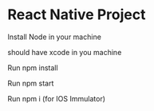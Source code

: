 <html>
	<head>
		<h1>React Native Project</h1>
	</head>
	<body>
		<p>Install Node in your machine</p>
		<p>should have xcode in you machine</p>
		<p>Run npm install</p>
		<p>Run npm start</p>
		<p>Run npm i (for IOS Immulator)</p>
	</body>
</html>